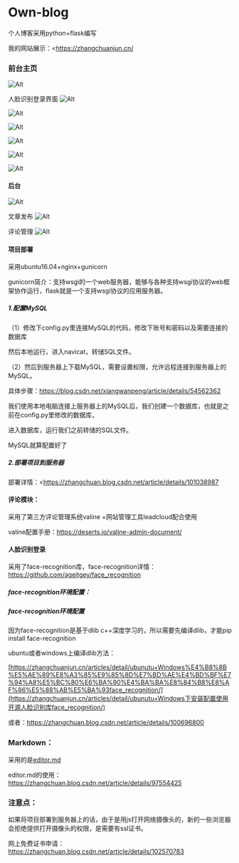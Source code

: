 # Own-blog

个人博客采用python+flask编写

我的网站展示：<https://zhangchuanjun.cn/


### 前台主页

 ![Alt](https://s2.ax1x.com/2019/11/05/M9iNxs.png)
 
 人脸识别登录界面
  ![Alt](https://s2.ax1x.com/2019/11/05/M9iOsI.png)
  
  
  ![Alt](https://s2.ax1x.com/2019/11/05/M9kSn1.png)
 
  
 ![Alt](https://s2.ax1x.com/2019/11/05/M9iOsI.png)
  
   ![Alt](https://s2.ax1x.com/2019/11/05/M9iveP.png)
   
   ![Alt](https://s2.ax1x.com/2019/11/05/M9FB6A.png)
    
 
 
  ![Alt](https://s2.ax1x.com/2019/11/05/M9kwNT.png)
 
#### 后台

 ![Alt](https://s2.ax1x.com/2019/11/05/M9kxPS.png)
 
 
文章发布
![Alt](https://s2.ax1x.com/2019/11/06/MiAvU1.png)


 
 
 
  
  评论管理
 ![Alt](https://s2.ax1x.com/2019/11/05/M9AAaV.png)
 



#### 项目部署

采用ubuntu16.04+nginx+gunicorn       

gunicorn简介：支持wsgi的一个web服务器，能够与各种支持wsgi协议的web框架协作运行，flask就是一个支持wsgi协议的应用服务器。

##### 1.配置MySQL

（1）修改下config.py里连接MySQL的代码，修改下账号和密码以及需要连接的数据库

然后本地运行，进入navicat，转储SQL文件。



（2）然后到服务器上下载MySQL，需要设置权限，允许远程连接到服务器上的MySQL。

具体步骤：<https://blog.csdn.net/xiangwanpeng/article/details/54562362>

我们使用本地电脑连接上服务器上的MySQL后，我们创建一个数据库，也就是之前在config.py里修改的数据库，

进入数据库，运行我们之前转储的SQL文件。

MySQL就算配置好了

##### 2.部署项目到服务器

部署详情：<https://zhangchuan.blog.csdn.net/article/details/101038987



#### 评论模块：

采用了第三方评论管理系统valine +网站管理工具leadcloud配合使用

valine配置手册：<https://deserts.io/valine-admin-document/>

#### 人脸识别登录

采用了face-recognition库，face-recognition详情：<https://github.com/ageitgey/face_recognition>

##### face-recognition环境配置：

##### face-recognition环境配置

因为face-recognition是基于dlib c++深度学习的，所以需要先编译dlib，才能pip install face-recognition

ubuntu或者windows上编译dlib方法：

[https://zhangchuanjun.cn/articles/detail/ubunutu+Windows%E4%B8%8B%E5%AE%89%E8%A3%85%E9%85%8D%E7%BD%AE%E4%BD%BF%E7%94%A8%E5%BC%80%E6%BA%90%E4%BA%BA%E8%84%B8%E8%AF%86%E5%88%AB%E5%BA%93face_recognition/](https://zhangchuanjun.cn/articles/detail/ubunutu+Windows下安装配置使用开源人脸识别库face_recognition/)

或者：<https://zhangchuan.blog.csdn.net/article/details/100696800>



### Markdown：

采用的是[editor.md](https://pandao.github.io/editor.md/)

editor.md的使用：<https://zhangchuan.blog.csdn.net/article/details/97554425>

### 注意点：

如果将项目部署到服务器上的话，由于是用js打开网络摄像头的，新的一些浏览器会拒绝提供打开摄像头的权限，是需要有ssl证书。

网上免费证书申请：<https://zhangchuan.blog.csdn.net/article/details/102570783>





